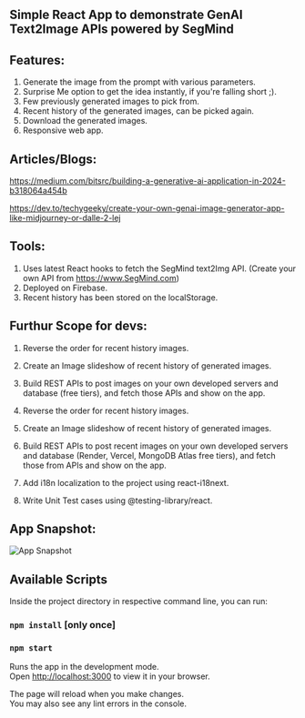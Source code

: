 ## Simple React App to demonstrate GenAI Text2Image APIs powered by SegMind

## Features:
1) Generate the image from the prompt with various parameters.
2) Surprise Me option to get the idea instantly, if you're falling short ;).
3) Few previously generated images to pick from.
4) Recent history of the generated images, can be picked again.
5) Download the generated images.
6) Responsive web app.

## Articles/Blogs:
https://medium.com/bitsrc/building-a-generative-ai-application-in-2024-b318064a454b

https://dev.to/techygeeky/create-your-own-genai-image-generator-app-like-midjourney-or-dalle-2-lej

## Tools:
1) Uses latest React hooks to fetch the SegMind text2Img API. (Create your own API from https://www.SegMind.com)
2) Deployed on Firebase.
3) Recent history has been stored on the localStorage.

## Furthur Scope for devs:
1) Reverse the order for recent history images.
2) Create an Image slideshow of recent history of generated images.
3) Build REST APIs to post images on your own developed servers and database (free tiers), and fetch those APIs and show on the app.

1) Reverse the order for recent history images.
2) Create an Image slideshow of recent history of generated images.
3) Build REST APIs to post recent images on your own developed servers and database (Render, Vercel, MongoDB Atlas free tiers), and fetch those from APIs and show on the app.
4) Add i18n localization to the project using react-i18next.
5) Write Unit Test cases using @testing-library/react.

## App Snapshot:
![App Snapshot](GenAI-Image-Generator.png)

## Available Scripts

Inside the project directory in respective command line, you can run:
### `npm install` [only once]
### `npm start`

Runs the app in the development mode.\
Open [http://localhost:3000](http://localhost:3000) to view it in your browser.

The page will reload when you make changes.\
You may also see any lint errors in the console.
